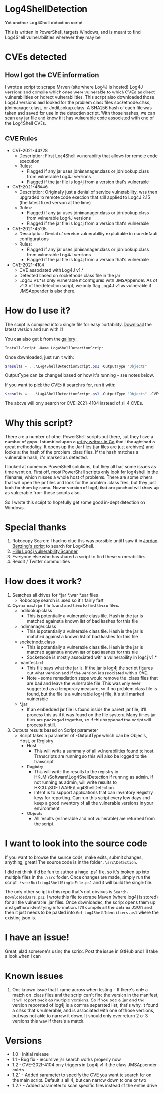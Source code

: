 # Log4ShellDetection

Yet another Log4Shell detection script

This is written in PowerShell, targets Windows, and is meant to find Log4Shell vulnerabilities wherever they may be

# CVEs detected

## How I got the CVE information

I wrote a script to scrape Maven (site where Log4J is hosted) Log4J versions and compile which ones were vulnerable to which CVEs as direct vulnerabilities or indrect vulnerabilities. This script also downloaded those Log4J versions and looked for the problem class files socketnode.class, jdnimanager.class, or JndiLookup.class. A SHA256 hash of each file was taken and saved for use in the detection script. With those hashes, we can scan any jar file and know if it has vulnerable code associated with one of the Log4Shell CVEs. 

## CVE Rules

* CVE-2021-44228
    * Description: First Log4Shell vulnerability that allows for remote code execution
    * Rules: 
        * Flagged if any jar uses jdnimanager.class or jdnilookup.class from vulnerable Log4J versions
        * Flagged if the jar file is log4j from a version that's vulnerable
* CVE-2021-45046
    * Description: Originally just a denial of service vulnerability, was then upgraded to remote code exection that still applied to Log4J 2.15 (the latest fixed version at the time)
    * Rules:
        * Flagged if any jar uses jdnimanager.class or jdnilookup.class from vulnerable Log4J versions
        * Flagged if the jar file is log4j from a version that's vulnerable
* CVE-2021-45105
    * Description: Denial of service vulnerability exploitable in non-default configurations
    * Rules:
        * Flagged if any jar uses jdnimanager.class or jdnilookup.class from vulnerable Log4J versions
        * Flagged if the jar file is log4j from a version that's vulnerable
* CVE-2021-4104
    * CVE associated with Log4J v1.*
    * Detected based on socketnode.class file in the jar
    * Log4J v1.* is only vulnerable if configured with JMSAppender. As of v1.3 of the detection script, we only flag Log4J v1 as vulnerable if JMSAppender is also there.


# How do I use it?

The script is compiled into a single file for easy portability. [Download](https://raw.githubusercontent.com/Ryan2065/Log4ShellDetection/main/Log4ShellDetectionScript.ps1) the latest version and run with it!

You can also get it from the [gallery](https://www.powershellgallery.com/packages/Log4ShellDetectionScript):

``` PowerShell
Install-Script -Name Log4ShellDetectionScript
```

Once downloaded, just run it with:

```PowerShell
$results = . .\Log4ShellDetectionScript.ps1 -OutputType "Objects"
```

OutputType can be changed based on how it's running - see notes below.

If you want to pick the CVEs it searches for, run it with:

```PowerShell
$results = . .\Log4ShellDetectionScript.ps1 -OutputType "Objects" -CVEsToDetect @("CVE-2021-4104")
```

The above will only search for CVE-2021-4104 instead of all 4 CVEs. 

# Why this script?

There are a number of other PowerShell scripts out there, but they have a number of gaps. I stumbled upon a [utility written in Go](https://github.com/hillu/local-log4j-vuln-scanner) that I thought had a great methodoligy. It opens up the Jar files (jar files are just archives) and looks at the hash of the problem .class files. If the hash matches a vulnerable hash, it's marked as detected.

I looked at numerous PowerShell solutions, but they all had some issues as time went on. First off, most PowerShell scripts only look for log4shell in the filename, which misses a whole host of problems. There are some others that will open the jar files and look for the problem .class files, but they just look for them by name. Newer version of log4j that are patched will show up as vulnerable from these scripts also.

So I wrote this script to hopefully get some good in-dept detection on Windows.

# Special thanks
1) Robocopy Search: I had no clue this was possible until I saw it in [Jordan Benzing's script](https://jordantheitguy.com/2021/12/17/find-log4j-with-intune-proactive-remediations/) to search for Log4Shell. 
2) [Hillu Log4j vulnerability Scanner](https://github.com/hillu/local-log4j-vuln-scanner)
3) Everyone else who has shared a script to find these vulnerabilities
4) Reddit / Twitter communities

# How does it work?

1) Searches all drives for *.jar *.war *.ear files
    * Robocopy search is used so it's fairly fast
2) Opens each jar file found and tries to find these files:
    * jndilookup.class
        * This is potentially a vulnerable class file. Hash in the jar is matched against a known list of bad hashes for this file
    * jndimanager.class
        * This is potentially a vulnerable class file. Hash in the jar is matched against a known list of bad hashes for this file
    * socketnode.class
        * This is potentially a vulnerable class file. Hash in the jar is matched against a known list of bad hashes for this file
        * Socketnode is mostly associated with a vulnerability in log4j v1.*
    * manifest.mf
        * This file says what the jar is. If the jar is log4j the script figures out what version and if the version is associated with a CVE. 
        * Note - some remediation steps would remove the .class files that are bad and leave the vulnerable file. This was only ever suggested as a temporary measure, so if no problem class file is found, but the file is a vulnerable log4j file, it's still marked vulnerable
    * *.jar
        * If an embedded jar file is found inside the parent jar file, it'll process this as if it was found on the file system. Many times jar files are packaged together, so if this happened the script will process it still.
3) Outputs results based on Script parameter
    * Script takes a parameter of -OutputType which can be Objects, Host, or Registry
        * Host
            * This will write a summary of all vulnerabilities found to host. Transcripts are running so this will also be logged to the transcript
        * Registry
            * This will write the results to the registry in HKLM:\Software\Log4ShellDetection if running as admin. If not running as admin, will write results to HKCU:\SOFTWARE\Log4ShellDetection
            * Intent is to support applications that can inventory Registry keys for reporting. Can run this script every few days and keep a good inventory of all the vulnerable versions in your environment
        * Objects
            * All results (vulnerable and not vulnerable) are returned from the script.

# I want to look into the source code

If you want to browse the source code, make edits, submit changes, anything, great! The source code is in the folder ```.\src\Detection```.

I did not think it'd be fun to author a huge .ps1 file, so it's broken up into multiple files in the ```.\src``` folder. Once changes are made, simply run the script ```.\src\BuildLog4ShellSingleFile.ps1``` and it will build the single file.

The only other script in this repo that's not obvious is ```Search-DownloadedJars.ps1```. I wrote this file to scrape Maven (where log4j is stored) for all the vulnerable .jar files. Once downloaded, the script opens them up and gathers identifying information. It'll compile all the data as JSON and then it just needs to be pasted into ```Get-Log4ShellIdentifiers.ps1``` where the existing json is. 

# I have an issue!

Great, glad someone's using the script. Post the issue in GitHub and I'll take a look when I can.

# Known issues

1) One known issue that I came across when testing - If there's only a match on .class files and the script can't find the version in the manifest, it will report back as multiple versions. So if you see a .jar and the version reporeted of log4j is a comma separated list, that's why. It found a class that's vulnerable, and is associated with one of those versions, but was not able to narrow it down. It should only ever return 2 or 3 versions this way if there's a match.

# Versions

* 1.0 - Initial release
* 1.1 - Bug fix - recursive jar search works properly now
* 1.2 - CVE-2021-4104 only triggers in Log4j v1 if the class JMSAppender exists
* 1.2.1 - Added parameter to specify the CVE you want to search for on the main script. Default is all 4, but can narrow down to one or two
* 1.2.2 - Added parameter to scan specific files instead of the entire drive
